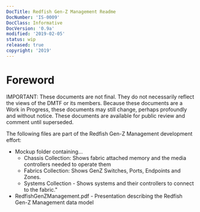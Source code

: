 ```yaml
---
DocTitle: Redfish Gen-Z Management Readme
DocNumber: 'IS-0009'
DocClass: Informative
DocVersion: '0.9a'
modified: '2019-02-05'
status: wip
released: true
copyright: '2019'
---
```


# Foreword

IMPORTANT: These documents are not final.  They do not necessarily reflect the views of the DMTF or its members.  Because these documents are a Work in Progress, these documents may still change, perhaps profoundly and without notice.  These documents are available for public review and comment until superseded.

The following files are part of the Redfish Gen-Z Management development effort:

* Mockup folder containing...
    * Chassis Collection: Shows fabric attached memory and the media controllers needed to operate them
    * Fabrics Collection: Shows GenZ Switches, Ports, Endpoints and Zones.
    * Systems Collection - Shows systems and their controllers to connect to the fabric."
* RedfishGenZManagement.pdf - Presentation describing the Redfish Gen-Z Management data model

